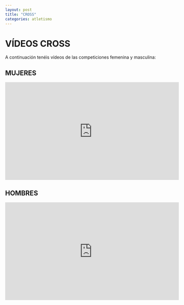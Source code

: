 ```yaml
---
layout: post
title: "CROSS"
categories: atletismo
---
```


# VÍDEOS CROSS

A continuación tenéis vídeos de las competiciones femenina y masculina:

## MUJERES

<iframe width="560" height="315" src="https://www.youtube.com/embed/aM7JLnvvu7w" frameborder="0" allow="accelerometer; autoplay; encrypted-media; gyroscope; picture-in-picture" allowfullscreen></iframe>

## HOMBRES

<iframe width="560" height="315" src="https://www.youtube.com/embed/2M1Tr-5Dr8E" frameborder="0" allow="accelerometer; autoplay; encrypted-media; gyroscope; picture-in-picture" allowfullscreen></iframe>
